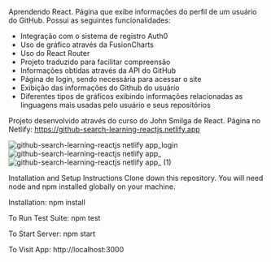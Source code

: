 Aprendendo React. Página que exibe informações do perfil de um usuário do GitHub. Possui as seguintes funcionalidades:

- Integração com o sistema de registro Auth0
- Uso de gráfico através da FusionCharts
- Uso do React Router
- Projeto traduzido para facilitar compreensão
- Informações obtidas através da API do GitHub
- Página de login, sendo necessária para acessar o site
- Exibição das informações do Github do usuário
- Diferentes tipos de gráficos exibindo informações relacionadas as linguagens mais usadas pelo usuário e seus repositórios

Projeto desenvolvido através do curso do John Smilga de React. Página no Netlify: https://github-search-learning-reactjs.netlify.app

![github-search-learning-reactjs netlify app_login](https://user-images.githubusercontent.com/103163622/194160470-b727693f-1b6a-4faf-8cc1-0ef79f199f20.png)
![github-search-learning-reactjs netlify app_](https://user-images.githubusercontent.com/103163622/194160525-c3ed6d02-d747-4dae-a942-14ff2e092883.png)
![github-search-learning-reactjs netlify app_ (1)](https://user-images.githubusercontent.com/103163622/194160635-b17eea64-98cc-4a68-b898-1056f182ba43.png)

Installation and Setup Instructions Clone down this repository. You will need node and npm installed globally on your machine.

Installation: npm install

To Run Test Suite: npm test

To Start Server: npm start

To Visit App: http://localhost:3000
